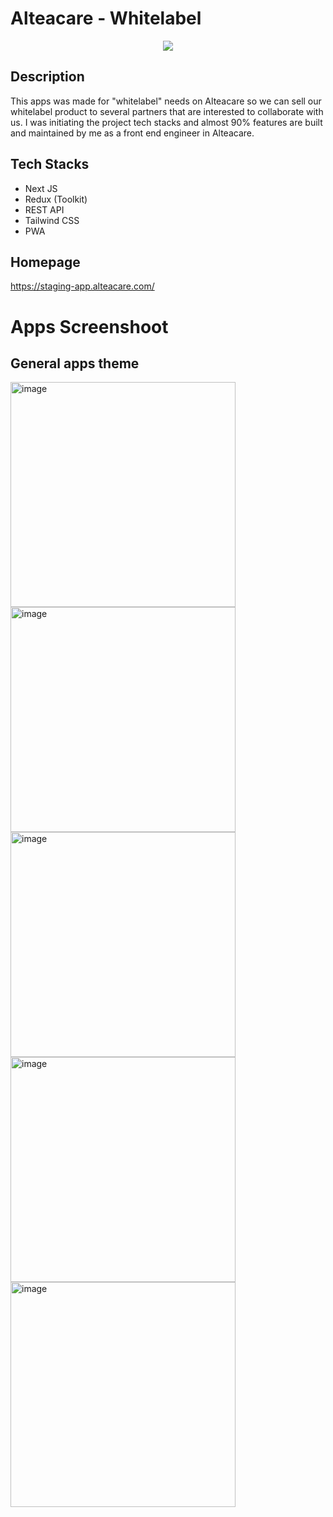 # Alteacare - Whitelabel

<p align="center">
<img src="https://play-lh.googleusercontent.com/mWfSds4Ql7ZZPX34ur2S6qz8KoSo_6aB8XSBlluffhY5w7mmBosFmnbNx8XnkY3ycQ"
</p>
 
 ## Description
 This apps was made for "whitelabel" needs on Alteacare so we can sell our whitelabel product to several partners that are interested to collaborate with us. I was initiating the project tech stacks and almost 90% features are built and maintained by me as a front end engineer in Alteacare.

## Tech Stacks

- Next JS
- Redux (Toolkit)
- REST API
- Tailwind CSS
- PWA

## Homepage

https://staging-app.alteacare.com/

# Apps Screenshoot

## General apps theme
<p float="center">
 <img width="360" height="360" alt="image" src="https://user-images.githubusercontent.com/44907916/209455636-420c164c-8c98-472e-a479-778f03d95227.png">
 
 <img width="360" height="360" alt="image" src="https://user-images.githubusercontent.com/44907916/209455651-e7d1cbef-a206-43a8-9e9e-10ed91f1e74c.png">
 
 <img width="360" height="360" alt="image" src="https://user-images.githubusercontent.com/44907916/209455656-d53ae8e8-b51e-476b-820d-a4b3ab5c3797.png">
 
 <img width="360" height="360" alt="image" src="https://user-images.githubusercontent.com/44907916/209455787-f42f7bf2-7d10-44eb-b4a6-5284fc125acf.png">
 
<img width="360" height="360" alt="image" src="https://user-images.githubusercontent.com/44907916/209455813-9a0986b9-36ef-42d5-88e1-6918c3172b79.png">
</p>


